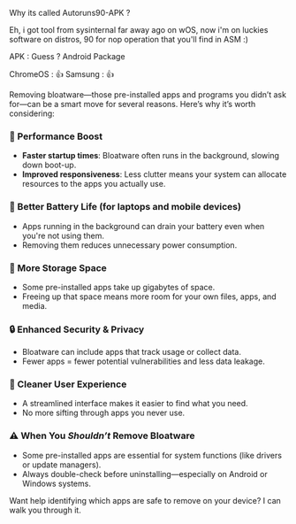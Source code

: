 Why its called Autoruns90-APK ?

Eh, i got tool from sysinternal far away ago on wOS, now i'm on luckies software on distros, 90 for nop operation that you'll find in ASM :)

APK : Guess ? Android Package

ChromeOS : 👍
Samsung : 👍

Removing bloatware—those pre-installed apps and programs you didn’t ask for—can be a smart move for several reasons. Here’s why it’s worth considering:

### 🚀 Performance Boost
- **Faster startup times**: Bloatware often runs in the background, slowing down boot-up.
- **Improved responsiveness**: Less clutter means your system can allocate resources to the apps you actually use.

### 🔋 Better Battery Life (for laptops and mobile devices)
- Apps running in the background can drain your battery even when you're not using them.
- Removing them reduces unnecessary power consumption.

### 🧠 More Storage Space
- Some pre-installed apps take up gigabytes of space.
- Freeing up that space means more room for your own files, apps, and media.

### 🔒 Enhanced Security & Privacy
- Bloatware can include apps that track usage or collect data.
- Fewer apps = fewer potential vulnerabilities and less data leakage.

### 🧼 Cleaner User Experience
- A streamlined interface makes it easier to find what you need.
- No more sifting through apps you never use.

### ⚠️ When You *Shouldn’t* Remove Bloatware
- Some pre-installed apps are essential for system functions (like drivers or update managers).
- Always double-check before uninstalling—especially on Android or Windows systems.

Want help identifying which apps are safe to remove on your device? I can walk you through it.
